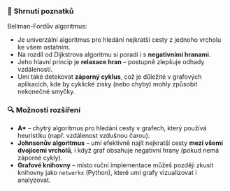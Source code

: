 
### 📌 **Shrnutí poznatků**

Bellman-Fordův algoritmus:

* Je univerzální algoritmus pro hledání nejkratší cesty z jednoho vrcholu ke všem ostatním.
* Na rozdíl od Dijkstrova algoritmu si poradí i s **negativními hranami**.
* Jeho hlavní princip je **relaxace hran** – postupně zlepšuje odhady vzdáleností.
* Umí také detekovat **záporný cyklus**, což je důležité v grafových aplikacích, kde by cyklické zisky (nebo chyby) mohly způsobit nekonečné smyčky.

### 🔍 **Možnosti rozšíření**

* **A\*** – chytrý algoritmus pro hledání cesty v grafech, který používá heuristiku (např. vzdálenost vzdušnou čarou).
* **Johnsonův algoritmus** – umí efektivně najít nejkratší cesty **mezi všemi dvojicemi vrcholů**, i když graf obsahuje negativní hrany (pokud nemá záporné cykly).
* **Grafové knihovny** – místo ruční implementace můžeš později zkusit knihovny jako `networkx` (Python), které umí grafy vizualizovat i analyzovat.
